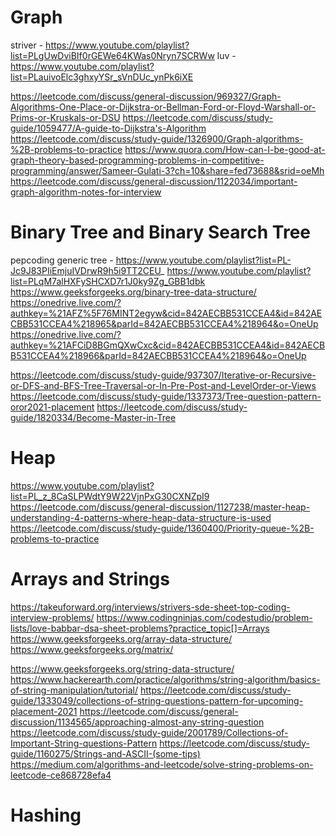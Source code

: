 # Graph

striver - https://www.youtube.com/playlist?list=PLgUwDviBIf0rGEWe64KWas0Nryn7SCRWw
luv - https://www.youtube.com/playlist?list=PLauivoElc3ghxyYSr_sVnDUc_ynPk6iXE

https://leetcode.com/discuss/general-discussion/969327/Graph-Algorithms-One-Place-or-Dijkstra-or-Bellman-Ford-or-Floyd-Warshall-or-Prims-or-Kruskals-or-DSU
https://leetcode.com/discuss/study-guide/1059477/A-guide-to-Dijkstra's-Algorithm
https://leetcode.com/discuss/study-guide/1326900/Graph-algorithms-%2B-problems-to-practice
https://www.quora.com/How-can-I-be-good-at-graph-theory-based-programming-problems-in-competitive-programming/answer/Sameer-Gulati-3?ch=10&share=fed73688&srid=oeMh
https://leetcode.com/discuss/general-discussion/1122034/important-graph-algorithm-notes-for-interview

# Binary Tree and Binary Search Tree

pepcoding generic tree - https://www.youtube.com/playlist?list=PL-Jc9J83PIiEmjuIVDrwR9h5i9TT2CEU_
https://www.youtube.com/playlist?list=PLqM7alHXFySHCXD7r1J0ky9Zg_GBB1dbk
https://www.geeksforgeeks.org/binary-tree-data-structure/
https://onedrive.live.com/?authkey=%21AFZ%5F76MINT2egyw&cid=842AECBB531CCEA4&id=842AECBB531CCEA4%218965&parId=842AECBB531CCEA4%218964&o=OneUp
https://onedrive.live.com/?authkey=%21AFCiD8BGmQXwCxc&cid=842AECBB531CCEA4&id=842AECBB531CCEA4%218966&parId=842AECBB531CCEA4%218964&o=OneUp

https://leetcode.com/discuss/study-guide/937307/Iterative-or-Recursive-or-DFS-and-BFS-Tree-Traversal-or-In-Pre-Post-and-LevelOrder-or-Views
https://leetcode.com/discuss/study-guide/1337373/Tree-question-pattern-oror2021-placement
https://leetcode.com/discuss/study-guide/1820334/Become-Master-in-Tree

# Heap

https://www.youtube.com/playlist?list=PL_z_8CaSLPWdtY9W22VjnPxG30CXNZpI9
https://leetcode.com/discuss/general-discussion/1127238/master-heap-understanding-4-patterns-where-heap-data-structure-is-used
https://leetcode.com/discuss/study-guide/1360400/Priority-queue-%2B-problems-to-practice

# Arrays and Strings

https://takeuforward.org/interviews/strivers-sde-sheet-top-coding-interview-problems/
https://www.codingninjas.com/codestudio/problem-lists/love-babbar-dsa-sheet-problems?practice_topic[]=Arrays
https://www.geeksforgeeks.org/array-data-structure/
https://www.geeksforgeeks.org/matrix/

https://www.geeksforgeeks.org/string-data-structure/
https://www.hackerearth.com/practice/algorithms/string-algorithm/basics-of-string-manipulation/tutorial/
https://leetcode.com/discuss/study-guide/1333049/collections-of-string-questions-pattern-for-upcoming-placement-2021
https://leetcode.com/discuss/general-discussion/1134565/approaching-almost-any-string-question
https://leetcode.com/discuss/study-guide/2001789/Collections-of-Important-String-questions-Pattern
https://leetcode.com/discuss/study-guide/1160275/Strings-and-ASCII-(some-tips)
https://medium.com/algorithms-and-leetcode/solve-string-problems-on-leetcode-ce868728efa4

# Hashing
